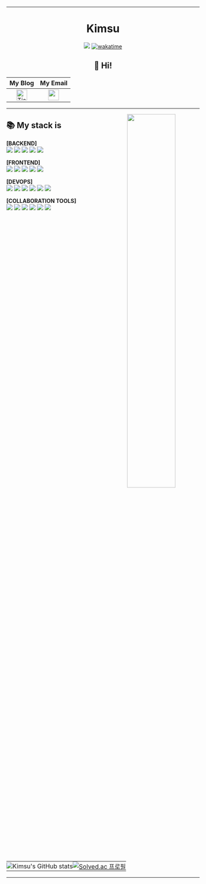 ---

<div align="center">
  
  # Kimsu

 <a href="https://solved.ac/kims10"><img src="http://mazassumnida.wtf/api/mini/generate_badge?boj=kims10"/></a>
[![wakatime](https://wakatime.com/badge/user/4c81871e-e1fa-4adb-b02e-cf6d0a0a5a63.svg)](https://wakatime.com/@4c81871e-e1fa-4adb-b02e-cf6d0a0a5a63)

 ## 👋 Hi!  
<!--
<img src="https://media2.giphy.com/media/fWtJrVD5I2WIJRmfAw/giphy.gif?cid=ecf05e47vpcuud5vj2hsfg6byui8objlpsrie5n6j7w127nr&ep=v1_gifs_related&rid=giphy.gif&ct=g">
-->


<div align: center">

|My Blog | My Email |
|:---:|:---:|
|<a href="https://gerede.tistory.com"> <img src="https://img.shields.io/badge/-tistory-FF9A00?style=flat&logo=tistory&logoColor=white&link=https://gerede.tistory.com" height="28" alt="Tistory Badge" /> </a>|<img src="https://img.shields.io/badge/-gmail-EA4335?style=flat&logo=gmail&logoColor=white&link=betnwjd25@gmail.com" height="28" /></a>|

</div>

 ---

  <img align="right" width="50%" src="https://github-readme-stats.vercel.app/api/top-langs/?username=Kimsu10&langs_count=10&layout=compact&theme=gruvbox"/>


</div>

## 📚 My stack is

<b>[BACKEND]</b>
<br/>
![](https://img.shields.io/badge/-JavaScript-yellow?style=flat&logo=JavaScript&logoColor=white)
![](https://img.shields.io/badge/-NodeJs-339933?style=flat&logo=Node.js&logoColor=white)
![](https://img.shields.io/badge/-MySQL-4479A1?style=flat&logo=MySQL&logoColor=white)
![](https://img.shields.io/badge/Java-ED8B00?style=flat&logo=openjdk&logoColor=white)
![](https://img.shields.io/badge/Spring-6DB33F?style=flat&logo=spring&logoColor=white)

<b>[FRONTEND]</b>
<br/>
![](https://img.shields.io/badge/-Html5-%23E34F26?style=flat&logo=HTML5&logoColor=white)
![](https://img.shields.io/badge/-CSS-blue?style=flat&logo=CSS3&logoColor=white)
![](https://img.shields.io/badge/-React-61DAFB?style=flat&logo=React&logoColor=white)
![](https://img.shields.io/badge/Sass-CC6699?style=flat&logo=sass&logoColor=fff)
![](https://img.shields.io/badge/styledcomponent-DB7093?flat&logo=styled-components&logoColor=white)

<b>[DEVOPS]</b>
<br/>
![](https://img.shields.io/badge/-amazons3-569A31?style=flat&logo=amazons3&logoColor=white)
![](https://img.shields.io/badge/-Git-orange?style=flat&logo=Git&logoColor=white)
![](https://img.shields.io/badge/-GitHub-black?style=flat&logo=GitHub&logoColor=white)
![](https://img.shields.io/badge/docker-%230db7ed.svg?style=flat&logo=docker&logoColor=white)
![](https://img.shields.io/badge/Jenkins-D24939?style=flat=Jenkins&logoColor=white)
![](https://img.shields.io/badge/NCP-1E8E3E?style=flat&logo=Naver&logoColor=white)
<!--![](https://img.shields.io/badge/kubernetes-%23326ce5.svg?style=flat=kubernetes&logoColor=white)-->

<b>[COLLABORATION TOOLS]</b>
<br/>
![](https://img.shields.io/badge/Notion-000000?style=flat-square&logo=notion&logoColor=white)
![](https://img.shields.io/badge/Slack-4A154B?style=flat-square&logo=slack&logoColor=white)
![](https://img.shields.io/badge/Trello-0052CC?style=flat-square&logo=trello&logoColor=white)
![](https://img.shields.io/badge/-postman-FF6C37?style=flat&logo=postman&logoColor=white)
![](https://img.shields.io/badge/-gitbook-3884FF?style=flat&logo=gitbook&logoColor=white)
![](https://img.shields.io/badge/bitbucket-0052CC?style=flat&logo=bitbucket&logoColor=white)



<br/><br/>

<table style="border: none;">
  <tr>
    <td style="border: none; padding: 0;">
      <img src="https://github-readme-stats.vercel.app/api?username=Kimsu10&rank_icon=github&theme=slateorange&hide_border=true" alt="Kimsu's GitHub stats" />
    </td>
    <td style="border: none; padding: 0;">
      <a href="https://solved.ac/kims10" target="_blank">
        <img src="http://mazassumnida.wtf/api/v2/generate_badge?boj=kims10" alt="Solved.ac 프로필" />
      </a>
    </td>
  </tr>
</table>


  
 ---

<!--


<div style="display: flex; justify-content: space-between; align-items: flex-start;">
  <div style="display: flex; flex-direction: column; align-items: left;">
    
  [![Solved.ac](http://mazassumnida.wtf/api/v2/generate_badge?boj=kims10)](https://solved.ac/kims10)<br />
  ![Kimsu's GitHub stats](https://github-readme-stats.vercel.app/api?username=Kimsu10&rank_icon=github&theme=slateorange&hide_border=true") 
 </div>

  <div style="margin-left: 20px;">
    <h1>간략소개</h1>
    <p>여기에 간략한 소개를 작성하세요.</p>
  </div>
</div>


**Kimsu10/Kimsu10** is a ✨ _special_ ✨ repository because its `README.md` (this file) appears on your GitHub profile.
달리기
 <img align="center" height="60" src="https://64.media.tumblr.com/6a004610b49fc88e39955634f014f52b/05d68f1f5a0c4f1d-e5/s400x600/ced28f2eb16a5c187a063bc0a78441e495d3c0e1.gifv">  currently, I'm studying the frontend because I want to send better data.

![](https://img.shields.io/badge/-TypeScript-3178C6?style=flat&logo=TypeScript&logoColor=white)
![](https://img.shields.io/badge/-NestJs-E0234E?style=flat&logo=GitHub&logoColor=white)
![](https://img.shields.io/badge/-MongoDB-47A248?style=flat&logo=MongoDB&logoColor=white)
미코
<br/>
<img src="https://steamuserimages-a.akamaihd.net/ugc/1811020040248203734/C152DC4597B85BE699D7482384A5D0238B2A9F06/?imw=637&imh=358&ima=fit&impolicy=Letterbox&imcolor=%23000000&letterbox=true">

&nbsp;My Blog &nbsp;  &nbsp; My Email
<br/>
<a href="https://gerede.tistory.com"> <img src="https://img.shields.io/badge/-tistory-FF9A00?style=flat&logo=tistory&logoColor=white&link=https://gerede.tistory.com" height="28" alt="Tistory Badge" /> </a> <img src="https://img.shields.io/badge/-gmail-EA4335?style=flat&logo=gmail&logoColor=white&link=betnwjd25@gmail.com" height="28" /></a>




<a href="https://github.com/Kimsu10"><img align="center" style="height:180px" src="https://github-readme-stats-git-master-kimsu10.vercel.app/api?username=Kimsu10&show_icons=true&theme=slateorange&hide_border=true"></a>
Views
<a href="https://www.youtube.com/watch?v=ZxZ1I1yTCUI&ab_channel=Joshwin"> 
<img src="https://profile-counter.glitch.me/Kimsu10/count.svg" alt="Kimsu10" />
</a>
<a href="https://github.com/Kimsu10"><img align="center" style="height:180px" src="https://github-readme-stats-git-master-kimsu10.vercel.app/api/top-langs/?username=Kimsu10&layout=compact&theme=slateorange&hide_border=true" /></a> 
